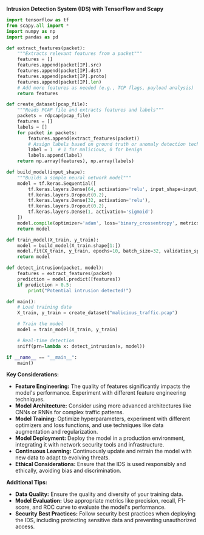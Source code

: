 **Intrusion Detection System (IDS) with TensorFlow and Scapy**

```python
import tensorflow as tf
from scapy.all import *
import numpy as np
import pandas as pd

def extract_features(packet):
    """Extracts relevant features from a packet"""
    features = []
    features.append(packet[IP].src)
    features.append(packet[IP].dst)
    features.append(packet[IP].proto)
    features.append(packet[IP].len)
    # Add more features as needed (e.g., TCP flags, payload analysis)
    return features

def create_dataset(pcap_file):
    """Reads PCAP file and extracts features and labels"""
    packets = rdpcap(pcap_file)
    features = []
    labels = []
    for packet in packets:
        features.append(extract_features(packet))
        # Assign labels based on ground truth or anomaly detection techniques
        label = 1  # 1 for malicious, 0 for benign
        labels.append(label)
    return np.array(features), np.array(labels)

def build_model(input_shape):
    """Builds a simple neural network model"""
    model = tf.keras.Sequential([
        tf.keras.layers.Dense(64, activation='relu', input_shape=input_shape),
        tf.keras.layers.Dropout(0.2),
        tf.keras.layers.Dense(32, activation='relu'),
        tf.keras.layers.Dropout(0.2),
        tf.keras.layers.Dense(1, activation='sigmoid')
    ])
    model.compile(optimizer='adam', loss='binary_crossentropy', metrics=['accuracy'])
    return model

def train_model(X_train, y_train):
    model = build_model(X_train.shape[1:])
    model.fit(X_train, y_train, epochs=10, batch_size=32, validation_split=0.2)
    return model

def detect_intrusion(packet, model):
    features = extract_features(packet)
    prediction = model.predict([features])
    if prediction > 0.5:
        print("Potential intrusion detected!")

def main():
    # Load training data
    X_train, y_train = create_dataset("malicious_traffic.pcap")

    # Train the model
    model = train_model(X_train, y_train)

    # Real-time detection
    sniff(prn=lambda x: detect_intrusion(x, model))

if __name__ == "__main__":
    main()
```

**Key Considerations:**

- **Feature Engineering:** The quality of features significantly impacts the model's performance. Experiment with different feature engineering techniques.
- **Model Architecture:** Consider using more advanced architectures like CNNs or RNNs for complex traffic patterns.
- **Model Training:** Optimize hyperparameters, experiment with different optimizers and loss functions, and use techniques like data augmentation and regularization.
- **Model Deployment:** Deploy the model in a production environment, integrating it with network security tools and infrastructure.
- **Continuous Learning:** Continuously update and retrain the model with new data to adapt to evolving threats.
- **Ethical Considerations:** Ensure that the IDS is used responsibly and ethically, avoiding bias and discrimination.

**Additional Tips:**

- **Data Quality:** Ensure the quality and diversity of your training data.
- **Model Evaluation:** Use appropriate metrics like precision, recall, F1-score, and ROC curve to evaluate the model's performance.
- **Security Best Practices:** Follow security best practices when deploying the IDS, including protecting sensitive data and preventing unauthorized access.
